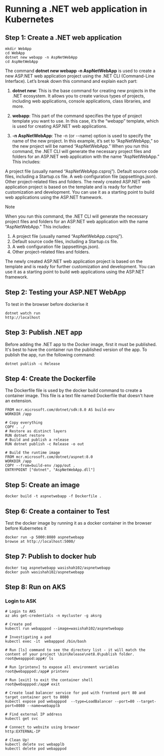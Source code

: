 # Running a .NET web application in Kubernetes

## Step 1: Create a .NET web application
```
mkdir WebApp 
cd WebApp
dotnet new webapp -n AspNetWebApp
cd AspNetWebApp
```
The command **dotnet new webapp -n AspNetWebApp** is used to create a new ASP.NET web application project using the .NET CLI (Command-Line Interface). Let’s break down this command and explain each part:

1. **dotnet new**: This is the base command for creating new projects in the .NET ecosystem. It allows you to create various types of projects, including web applications, console applications, class libraries, and more.
2. **webapp**: This part of the command specifies the type of project template you want to use. In this case, it’s the “webapp” template, which is used for creating ASP.NET web applications.

3. **-n AspNetWebApp**: The -n (or --name) option is used to specify the name of the new project. In this example, it’s set to “AspNetWebApp,” so the new project will be named “AspNetWebApp.”
When you run this command, the .NET CLI will generate the necessary project files and folders for an ASP.NET web application with the name “AspNetWebApp.” This includes:

A project file (usually named “AspNetWebApp.csproj”).
Default source code files, including a Startup.cs file.
A web configuration file (appsettings.json).
Other project-related files and folders.
The newly created ASP.NET web application project is based on the template and is ready for further customization and development. You can use it as a starting point to build web applications using the ASP.NET framework.

> [!NOTE]
> When you run this command, the .NET CLI will generate the necessary project files and folders for an ASP.NET web application with the name “AspNetWebApp.”
> This includes:
> 1. A project file (usually named “AspNetWebApp.csproj”).
> 2. Default source code files, including a Startup.cs file.
> 3. A web configuration file (appsettings.json).
> 4. Other project-related files and folders.

The newly created ASP.NET web application project is based on the template and is ready for further customization and development. You can use it as a starting point to build web applications using the ASP.NET framework.
## Step 2: Testing your ASP.NET WebApp
To test in the browser before dockerise it
```
dotnet watch run
http://localhost
```

## Step 3: Publish .NET app

Before adding the .NET app to the Docker image, first it must be published. It's best to have the container run the published version of the app. To publish the app, run the following command:
```
dotnet publish -c Release
```

## Step 4: Create the Dockerfile
The Dockerfile file is used by the docker build command to create a container image. This file is a text file named Dockerfile that doesn't have an extension.
```
FROM mcr.microsoft.com/dotnet/sdk:8.0 AS build-env
WORKDIR /app
 
# Copy everything
COPY . ./
# Restore as distinct layers
RUN dotnet restore
# Build and publish a release
RUN dotnet publish -c Release -o out
 
# Build the runtime image
FROM mcr.microsoft.com/dotnet/aspnet:8.0
WORKDIR /app
COPY --from=build-env /app/out .
ENTRYPOINT ["dotnet", "AspNetWebApp.dll"]
```
## Step 5: Create an image
```
docker build -t aspnetwebapp -f Dockerfile .
```

## Step 6: Create a container to Test
Test the docker image by running it as a docker container in the browser before Kubernetes it
```
docker run -p 5000:8080 aspnetwebapp
browse at http://localhost:5000/
```

## Step 7: Publish to docker hub
```
docker tag aspnetwebapp wasishah102/aspnetwebapp
docker push wasishah102/aspnetwebapp
```

## Step 8: Run on AKS

### Login to ASK
```
# Login to AKS
az aks get-credentials -n mycluster -g aksrg

# Create pod
kubectl run webapppod --image=wasishah102/aspnetwebapp

# Investigating a pod
kubectl exec -it  webapppod /bin/bash

# Run [ls] command to see the directory list - it will match the content of your project \bin\Release\net8.0\publish folder.
root@weapppod:app#/ ls

# Run [printenv] to expose all environment variables
root@webapppod:/app# printenv

# Run [exit] to exit the container shell
root@webapppod:/app# exit 

# Create load balancer service for pod with frontend port 80 and target container port to 8080
kubectl expose pod webapppod  --type=LoadBalancer --port=80 --target-port=8080 --name=webapplb

# Find external IP address
kubectl get svc

# Connect to website using browser
http:EXTERNAL-IP

# Clean Up!
kubectl delete svc webapplb
kubectl delete pod webapppod
```
